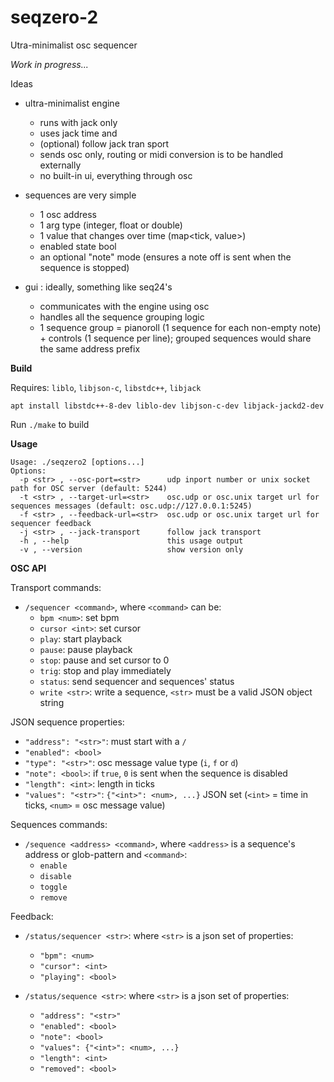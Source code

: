 # seqzero-2

Utra-minimalist osc sequencer

*Work in progress...*

Ideas

- ultra-minimalist engine
  - runs with jack only
  - uses jack time and
  - (optional) follow jack tran sport
  - sends osc only, routing or midi conversion is to be handled externally
  - no built-in ui, everything through osc

- sequences are very simple
  - 1 osc address
  - 1 arg type (integer, float or double)
  - 1 value that changes over time (map<tick, value>)
  - enabled state bool
  - an optional "note" mode (ensures a note off is sent when the sequence is stopped)

- gui : ideally, something like seq24's
  - communicates with the engine using osc
  - handles all the sequence grouping logic
  - 1 sequence group = pianoroll (1 sequence for each non-empty note) + controls (1 sequence per line); grouped sequences would share the same address prefix


**Build**

Requires: `liblo`, `libjson-c`, `libstdc++`, `libjack`

`apt install libstdc++-8-dev liblo-dev libjson-c-dev libjack-jackd2-dev`

Run `./make` to build

**Usage**

```
Usage: ./seqzero2 [options...]
Options:
  -p <str> , --osc-port=<str>      udp inport number or unix socket path for OSC server (default: 5244)
  -t <str> , --target-url=<str>    osc.udp or osc.unix target url for sequences messages (default: osc.udp://127.0.0.1:5245)
  -f <str> , --feedback-url=<str>  osc.udp or osc.unix target url for sequencer feedback
  -j <str> , --jack-transport      follow jack transport
  -h , --help                      this usage output
  -v , --version                   show version only
```

**OSC API**

Transport commands:

- `/sequencer <command>`, where `<command>` can be:
  - `bpm <num>`: set bpm
  - `cursor <int>`: set cursor
  - `play`: start playback
  - `pause`: pause playback
  - `stop`: pause and set cursor to 0
  - `trig`: stop and play immediately
  - `status`: send sequencer and sequences' status
  - `write <str>`: write a sequence, `<str>` must be a valid JSON object string


JSON sequence properties:

- `"address": "<str>"`: must start with a `/`
- `"enabled": <bool>`
- `"type": "<str>"`: osc message value type (`i`, `f` or `d`)
- `"note": <bool>`: if `true`, `0` is sent when the sequence is disabled
- `"length": <int>`: length in ticks
- `"values": "<str>"`: `{"<int>": <num>, ...}` JSON set (`<int>` = time in ticks, `<num>` = osc message value)


Sequences commands:

- `/sequence <address> <command>`, where `<address>` is a sequence's address or glob-pattern and `<command>`:
  - `enable`
  - `disable`
  - `toggle`
  - `remove`

Feedback:

- `/status/sequencer <str>`: where `<str>` is a json set of properties:
  - `"bpm": <num>`
  - `"cursor": <int>`
  - `"playing": <bool>`

- `/status/sequence <str>`: where `<str>` is a json set of properties:
  - `"address": "<str>"`
  - `"enabled": <bool>`
  - `"note": <bool>`
  - `"values": {"<int>": <num>, ...}`
  - `"length": <int>`
  - `"removed": <bool>`

